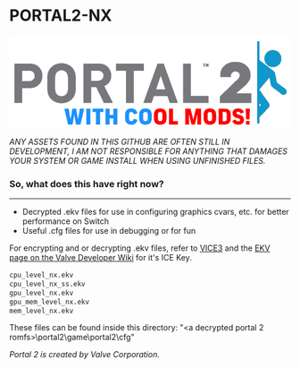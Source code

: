 # PORTAL2-NX

![](https://github.com/Lododar/PORTAL2-NX/blob/main/pageAssets/modLogo.png)

*ANY ASSETS FOUND IN THIS GITHUB ARE OFTEN STILL IN DEVELOPMENT, I AM NOT RESPONSIBLE FOR ANYTHING THAT DAMAGES YOUR SYSTEM OR GAME INSTALL WHEN USING UNFINISHED FILES.*

### So, what does this have right now?
___
- Decrypted .ekv files for use in configuring graphics cvars, etc. for better performance on Switch
- Useful .cfg files for use in debugging or for fun

For encrypting and or decrypting .ekv files, refer to [VICE3](https://developer.valvesoftware.com/wiki/User:RavuAlHemio/Vice_with_better_wildcard_handling) and the [EKV page on the Valve Developer Wiki](https://developer.valvesoftware.com/wiki/EKV_(Encrypted_Key_Values)) for it's ICE Key.

```
cpu_level_nx.ekv
cpu_level_nx_ss.ekv
gpu_level_nx.ekv
gpu_mem_level_nx.ekv
mem_level_nx.ekv
```

These files can be found inside this directory: "<a decrypted portal 2 romfs>\portal2\game\portal2\cfg"

*Portal 2 is created by Valve Corporation.*
